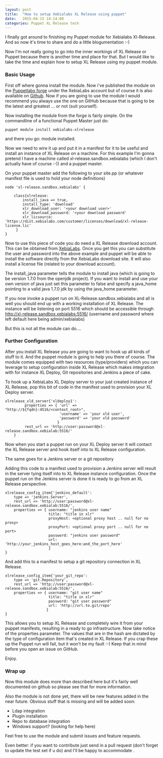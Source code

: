 ```yaml
---
layout: post
title:  "How to setup Xebialabs XL Release using puppet"
date:   2015-04-15 14:14:00
categories: Puppet XL Release tech
---
```

I finally got around to finishing my Puppet module for Xebialabs Xl-Release. 
And so now it's time to share and do a little blogumentation :-)

Now I'm not really going to go into the inner workings of XL Release or Puppet because there is another time and place for that. But I would like to take the time and explain how to setup XL Release using my puppet module. 

### Basic Usage

First off where gonna install the module. Now i've published the module on the [Puppetlabs forge](https://forge.puppetlabs.com/xebialabs/xlrelease) under the XebiaLabs account but of course it is also available on [Github](https://github.com/xebialabs/puppet-xlrelease).
Now if you are going to use the module I would recommend you always use the one on GitHub because that is going to be the latest and greatest ... or not (suit yourself).

Now installing the module from the forge is fairly simple.
On the commandline of a functional Puppet Master just do: 

```
puppet module install xebialabs-xlrelease
```

and there you go: module installed.

Now we need to wire it up and put it in a manifest for it to be useful and install an instance of XL Release on a machine. 
For this example I'm gonna pretend I have a machine called xl-release.sandbox.xebialabs (which I don't actually have of course :-)) and a puppet master. 

On your puppet master add the following to your site.pp (or whatever manifest file is used to hold your node definitions)


    node 'xl-release.sandbox.xebialabs' {
    
        class{xlrelease:
            install_java => true,
            install_type: 'download'
            xlr_download_user: '<your download user>'
            xlr_download_password: '<your download password'
            xlr_licsource: 'https://dist.xebialabs.com/customer/licenses/download/xl-release-license.lic'
         }
    }

Now to use this piece of code you do need a XL Release download account. This can be obtained from [XebiaLabs](http://www.xebialabs.com). Once you get this you can substitute the user and password into the above example and puppet will be able to install the software directly from the XebiaLabs download site. It will also install a license file (related to your download account).

The install_java parameter tells the module to install java (which is going to be version 1.7.0 from the openjdk project).
 If you want to install and use your own version of java just set this parameter to false and specify a java_home pointing to a valid java 1.7.0 jdk by using the java_home parameter.

If you now invoke a puppet run on XL-Release.sandbox.xebialabs and all is well you should end up with a working installation of XL Release.
 The instance will be listening on port 5516 which should be accessible through http://xl-release.sandbox.xebialabs:5516/ (username and password where left default here being admin/xebialabs)

But this is not all the module can do....

### Further Configuration

After you install XL Release you are going to want to hook up all kinds of stuff to it. And the puppet module is going to help you there of course. 
The module comes equipped with two resources (type/providers) which you can leverage to setup configuration inside XL Release which makes integration with for instance XL Deploy, Git repositories and Jenkins a piece of cake.

To hook up a XebiaLabs XL Deploy server to your just created instance of XL Release, pop this bit of code in the manifest used to provision your XL Deploy server. 

    xlrelease_xld_server{'xldeploy1':
             properties => { 'url' => "http://${fqdn}:4516/<context_root>",
                             'username' => 'your xld user',
                             'password' => 'your xld password' 
                            }
             rest_url => 'http://user:password@xl-release.sandbox.xebialab:5516/'
        } 

Now when you start a puppet run on your XL Deploy server it will contact the XL Release server and hook itself into to XL Release configuration. 

The same goes for a Jenkins server or a git repository
    
Adding this code to a manifest used to provision a Jenkins server will result in the server tying itself into to XL Release instance configuration. 
Once the puppet run on the Jenkins server is done it is ready to go from an XL Release perspective. 

    xlrelease_config_item{'jenkins_default':
        type => 'jenkins.Server',
        rest_url => 'http://user:password@xl-release.sandbox.xebialab:5516/',
        properties => { username: "jenkins user name"
                        title: "title in xlr"
                        proxyHost: <optional proxy host .. null for no proxy>
                        proxyPort: <optional proxy port .. null for no port>
                        password: "jenkins user password"
                        url: 'http://your_jenkins_host_goes_here:and_the_port_here'
                        }
    }

And add this to a manifest to setup a git repository connection in XL Release.

    xlrelease_config_item{'your_git_repo':
        type => 'git.Repository',
        rest_url => 'http://user:password@xl-release.sandbox.xebialab:5516/',
        properties => { username: "git user name"
                        title: "title in xlr"
                        password: "git user password"
                        url: 'http://url.to.git/repo'
                       }
    }

This allows you to setup XL Release and completely wire it from your puppet manifests, resulting in a ready to go infrastructure.
 Now take notice of the properties parameter. The values that are in the hash are dictated by the type of configuration item that's created in XL Release. 
 If you crap these up the Puppet run will fail, but it won't be my fault :-) Keep that in mind before you open an issue on GitHub. 

Enjoy.

### Wrap up 

Now this module does more than described here but it's fairly well documented on github so please see that for more information. 

Also the module is not done yet, there will be new features added in the near future. 
Obvious stuff that is missing and will be added soon:

* Ldap integration
* Plugin installation
* Repo to database integration
* Windows support? (looking for help here) 

Feel free to use the module and submit issues and feature requests. 

Even better: if you want to contribute just send in a pull request (don't forget to update the test set if u do) and I'll be happy to accommodate . 
